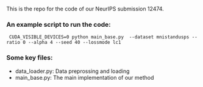 This is the repo for the code of our NeurIPS submission 12474.

### An example script to run the code:

`
CUDA_VISIBLE_DEVICES=0 python main_base.py  --dataset mnistandusps --ratio 0 --alpha 4 --seed 40 --lossmode lc1`


### Some key files:
- data_loader.py: Data preprossing and loading
- main_base.py: The main implementation of our method